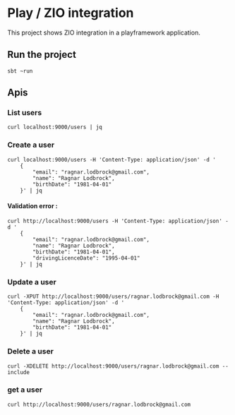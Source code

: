 # Play / ZIO integration 

This project shows ZIO integration in a playframework application. 

## Run the project 

``` 
sbt ~run
```

## Apis 

### List users

``` 
curl localhost:9000/users | jq
```

### Create a user 

``` 
curl localhost:9000/users -H 'Content-Type: application/json' -d '
    {
        "email": "ragnar.lodbrock@gmail.com", 
        "name": "Ragnar Lodbrock",
        "birthDate": "1981-04-01"
    }' | jq
```

#### Validation error : 

``` 
curl http://localhost:9000/users -H 'Content-Type: application/json' -d '
    {
        "email": "ragnar.lodbrock@gmail.com", 
        "name": "Ragnar Lodbrock",
        "birthDate": "1981-04-01", 
        "drivingLicenceDate": "1995-04-01"
    }' | jq
```


### Update a user 

``` 
curl -XPUT http://localhost:9000/users/ragnar.lodbrock@gmail.com -H 'Content-Type: application/json' -d '
    {
        "email": "ragnar.lodbrock@gmail.com", 
        "name": "Ragnar Lodbrock",
        "birthDate": "1981-04-01"
    }' | jq
```

### Delete a user 

``` 
curl -XDELETE http://localhost:9000/users/ragnar.lodbrock@gmail.com --include
```

### get a user 

``` 
curl http://localhost:9000/users/ragnar.lodbrock@gmail.com
```


